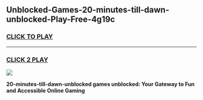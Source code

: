 
## Unblocked-Games-20-minutes-till-dawn-unblocked-Play-Free-4g19c
<h3>
<a href="https://premium76.site?title=20-minutes-till-dawn-unblocked&ref=21A">CLICK TO PLAY</a></h3>
<hr>

<h3>
<a href="https://premium76.site?title=20-minutes-till-dawn-unblocked&ref=21A">CLICK 2 PLAY</a>
  
</h3>

<a href="https://premium76.site?title=20-minutes-till-dawn-unblocked&ref=21A"><img src="https://clearcache.store/games.png"></a>


**20-minutes-till-dawn-unblocked games unblocked: Your Gateway to Fun and Accessible Online Gaming**
